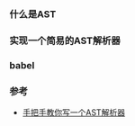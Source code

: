 
### 什么是AST

### 实现一个简易的AST解析器

### babel


### 参考
- [手把手教你写一个AST解析器](https://juejin.im/post/6844903958574530568)